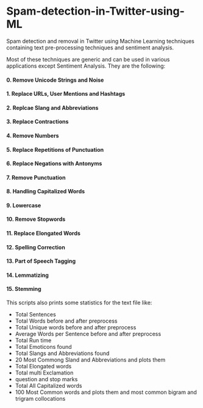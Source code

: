 # Spam-detection-in-Twitter-using-ML
Spam detection and removal in Twitter using Machine Learning techniques containing text pre-processing techniques and sentiment analysis.

Most of these techniques are generic and can be used in various applications except Sentiment Analysis. 
They are the following:

#### 0. Remove Unicode Strings and Noise
#### 1. Replace URLs, User Mentions and Hashtags
#### 2. Replcae Slang and Abbreviations
#### 3. Replace Contractions
#### 4. Remove Numbers
#### 5. Replace Repetitions of Punctuation
#### 6. Replace Negations with Antonyms
#### 7. Remove Punctuation
#### 8. Handling Capitalized Words
#### 9. Lowercase
#### 10. Remove Stopwords
#### 11. Replace Elongated Words
#### 12. Spelling Correction
#### 13. Part of Speech Tagging
#### 14. Lemmatizing
#### 15. Stemming

This scripts also prints some statistics for the text file like: 

- Total Sentences
- Total Words before and after preprocess
- Total Unique words before and after preprocess
- Average Words per Sentence before and after preprocess
- Total Run time
- Total Emoticons found
- Total Slangs and Abbreviations found
- 20 Most Commong Sland and Abbreviations and plots them
- Total Elongated words
- Total multi Exclamation
- question and stop marks
- Total All Capitalized words
- 100 Most Common words and plots them and most common bigram and trigram collocations
